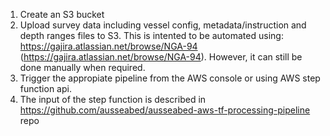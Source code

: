 1. Create an S3 bucket
2. Upload survey data including vessel config, metadata/instruction and depth ranges files to S3. This is intented to be automated using: https://gajira.atlassian.net/browse/NGA-94 (https://gajira.atlassian.net/browse/NGA-94). However, it can still be done manually when required.
1. Trigger the appropiate pipeline from the AWS console or using AWS step function api.
1. The input of the step function is described in https://github.com/ausseabed/ausseabed-aws-tf-processing-pipeline repo
